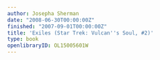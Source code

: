 ```yaml
---
author: Josepha Sherman
date: "2008-06-30T00:00:00Z"
finished: "2007-09-01T00:00:00Z"
title: 'Exiles (Star Trek: Vulcan''s Soul, #2)'
type: book
openlibraryID: OL15005601W
---
```

